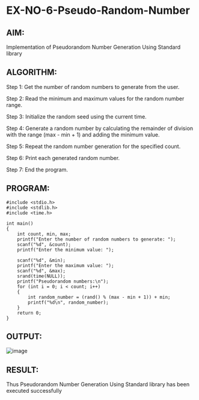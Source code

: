 # EX-NO-6-Pseudo-Random-Number

## AIM: 

Implementation of Pseudorandom Number Generation Using Standard library

## ALGORITHM:
Step 1:
Get the number of random numbers to generate from the user.

Step 2:
Read the minimum and maximum values for the random number range.

Step 3:
Initialize the random seed using the current time.

Step 4:
Generate a random number by calculating the remainder of division with the range (max - min + 1) and adding the minimum value.

Step 5:
Repeat the random number generation for the specified count.

Step 6:
Print each generated random number.

Step 7:
End the program.
## PROGRAM:
```
#include <stdio.h>
#include <stdlib.h>
#include <time.h>

int main() 
{
    int count, min, max;
    printf("Enter the number of random numbers to generate: ");
    scanf("%d", &count);
    printf("Enter the minimum value: ");
    
    scanf("%d", &min);
    printf("Enter the maximum value: ");
    scanf("%d", &max);
    srand(time(NULL));
    printf("Pseudorandom numbers:\n");   
    for (int i = 0; i < count; i++) 
    {
        int random_number = (rand() % (max - min + 1)) + min;
        printf("%d\n", random_number);
    }
    return 0;
}
```





## OUTPUT:
![image](https://github.com/user-attachments/assets/5edf18ac-451e-4c71-aedc-0dca0d77fe4e)

## RESULT:
Thus Pseudorandom Number Generation Using Standard library has been executed successfully
